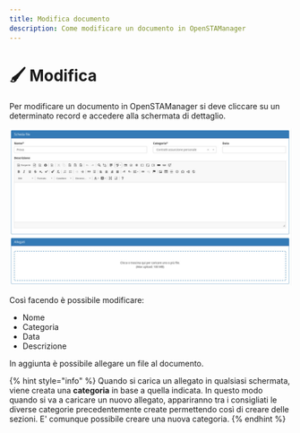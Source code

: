```yaml
---
title: Modifica documento
description: Come modificare un documento in OpenSTAManager
---
```


# 🖌 Modifica

Per modificare un documento in OpenSTAManager si deve cliccare su un determinato record e accedere alla schermata di dettaglio.

![](<../../.gitbook/assets/image (82) (1) (1) (1) (1) (1) (1) (1).png>)

Così facendo è possibile modificare:

* Nome
* Categoria
* Data
* Descrizione

In aggiunta è possibile allegare un file al documento.

{% hint style="info" %}
Quando si carica un allegato in qualsiasi schermata, viene creata una **categoria** in base a quella indicata. In questo modo quando si va a caricare un nuovo allegato, appariranno tra i consigliati le diverse categorie precedentemente create permettendo così di creare delle sezioni. E' comunque possibile creare una nuova categoria.
{% endhint %}
